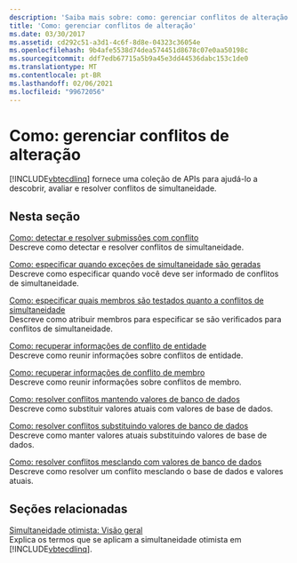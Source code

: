 ```yaml
---
description: 'Saiba mais sobre: como: gerenciar conflitos de alteração'
title: 'Como: gerenciar conflitos de alteração'
ms.date: 03/30/2017
ms.assetid: cd292c51-a3d1-4c6f-8d8e-04323c36054e
ms.openlocfilehash: 9b4afe5538d74dea574451d8678c07e0aa50198c
ms.sourcegitcommit: ddf7edb67715a5b9a45e3dd44536dabc153c1de0
ms.translationtype: MT
ms.contentlocale: pt-BR
ms.lasthandoff: 02/06/2021
ms.locfileid: "99672056"
---
```

# <a name="how-to-manage-change-conflicts"></a>Como: gerenciar conflitos de alteração

[!INCLUDE[vbtecdlinq](../../../../../../includes/vbtecdlinq-md.md)] fornece uma coleção de APIs para ajudá-lo a descobrir, avaliar e resolver conflitos de simultaneidade.  
  
## <a name="in-this-section"></a>Nesta seção  

 [Como: detectar e resolver submissões com conflito](how-to-detect-and-resolve-conflicting-submissions.md)  
 Descreve como detectar e resolver conflitos de simultaneidade.  
  
 [Como: especificar quando exceções de simultaneidade são geradas](how-to-specify-when-concurrency-exceptions-are-thrown.md)  
 Descreve como especificar quando você deve ser informado de conflitos de simultaneidade.  
  
 [Como: especificar quais membros são testados quanto a conflitos de simultaneidade](how-to-specify-which-members-are-tested-for-concurrency-conflicts.md)  
 Descreve como atribuir membros para especificar se são verificados para conflitos de simultaneidade.  
  
 [Como: recuperar informações de conflito de entidade](how-to-retrieve-entity-conflict-information.md)  
 Descreve como reunir informações sobre conflitos de entidade.  
  
 [Como: recuperar informações de conflito de membro](how-to-retrieve-member-conflict-information.md)  
 Descreve como reunir informações sobre conflitos de membro.  
  
 [Como: resolver conflitos mantendo valores de banco de dados](how-to-resolve-conflicts-by-retaining-database-values.md)  
 Descreve como substituir valores atuais com valores de base de dados.  
  
 [Como: resolver conflitos substituindo valores de banco de dados](how-to-resolve-conflicts-by-overwriting-database-values.md)  
 Descreve como manter valores atuais substituindo valores de base de dados.  
  
 [Como: resolver conflitos mesclando com valores de banco de dados](how-to-resolve-conflicts-by-merging-with-database-values.md)  
 Descreve como resolver um conflito mesclando o base de dados e valores atuais.  
  
## <a name="related-sections"></a>Seções relacionadas  

 [Simultaneidade otimista: Visão geral](optimistic-concurrency-overview.md)  
 Explica os termos que se aplicam a simultaneidade otimista em [!INCLUDE[vbtecdlinq](../../../../../../includes/vbtecdlinq-md.md)].
